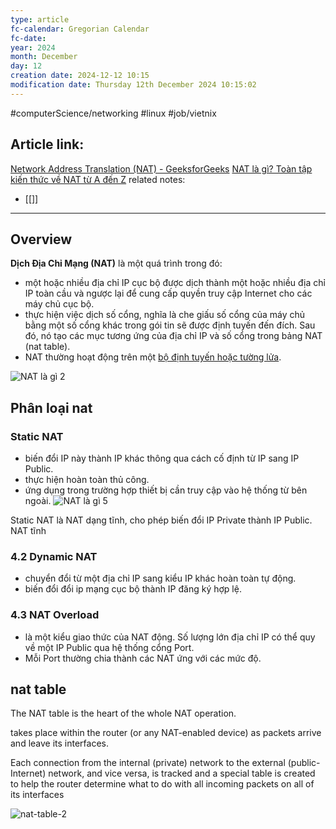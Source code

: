 ```yaml
---
type: article
fc-calendar: Gregorian Calendar
fc-date: 
year: 2024
month: December
day: 12
creation date: 2024-12-12 10:15
modification date: Thursday 12th December 2024 10:15:02
---
```


#computerScience/networking #linux #job/vietnix 
## Article link:
[Network Address Translation (NAT) - GeeksforGeeks](https://www.geeksforgeeks.org/network-address-translation-nat/)
[NAT là gì? Toàn tập kiến thức về NAT từ A đến Z](https://fptcloud.com/nat-la-gi/)
related notes: 
- [[]]
_____
## Overview 

**Dịch Địa Chỉ Mạng (NAT)** là một quá trình trong đó:
- một hoặc nhiều địa chỉ IP cục bộ được dịch thành một hoặc nhiều địa chỉ IP toàn cầu và ngược lại để cung cấp quyền truy cập Internet cho các máy chủ cục bộ. 
- thực hiện việc dịch số cổng, nghĩa là che giấu số cổng của máy chủ bằng một số cổng khác trong gói tin sẽ được định tuyến đến đích. Sau đó, nó tạo các mục tương ứng của địa chỉ IP và số cổng trong bảng NAT (nat table).
- NAT thường hoạt động trên một [bộ định tuyến hoặc tường lửa](https://www.geeksforgeeks.org/difference-between-router-and-firewall/).


![NAT là gì 2](https://fptcloud.com/wp-content/uploads/2022/03/Chuc-nang-chinh-cua-NAT-chuyen-doi-IP-noi-mien-thanh-IP-ngoai-mien.jpg "NAT là gì? Toàn tập kiến thức về NAT từ A đến Z 13")
## Phân loại nat 

### **Static NAT**

- biến đổi IP này thành IP khác thông qua cách cố định từ IP sang IP Public. 
- thực hiện hoàn toàn thủ công. 
- ứng dụng trong trường hợp thiết bị cần truy cập vào hệ thống từ bên ngoài.
![NAT là gì 5](https://fptcloud.com/wp-content/uploads/2022/03/Static-NAT-ky-thuat-bien-doi-IP-nay-thanh-IP-khac.jpg "NAT là gì? Toàn tập kiến thức về NAT từ A đến Z 17")


Static NAT là NAT dạng tĩnh, cho phép biến đổi IP Private thành IP Public. NAT tĩnh 

### **4.2 Dynamic NAT**

- chuyển đổi từ một địa chỉ IP sang kiểu IP khác hoàn toàn tự động. 
- biến đổi đổi ip mạng cục bộ thành IP đăng ký hợp lệ.

### **4.3 NAT Overload**

- là một kiểu giao thức của NAT động. Số lượng lớn địa chỉ IP có thể quy về một IP Public qua hệ thống cổng Port. 
- Mỗi Port thường chia thành các NAT ứng với các mức độ.

## nat table 

The NAT table is the heart of the whole NAT operation.

takes place within the router (or any NAT-enabled device) as packets arrive and leave its interfaces. 

Each connection from the internal (private) network to the external (public-Internet) network, and vice versa, is tracked and a special table is created to help the router determine what to do with all incoming packets on all of its interfaces 

![nat-table-2](https://www.firewall.cx/images/stories/nat-table-2.gif)

